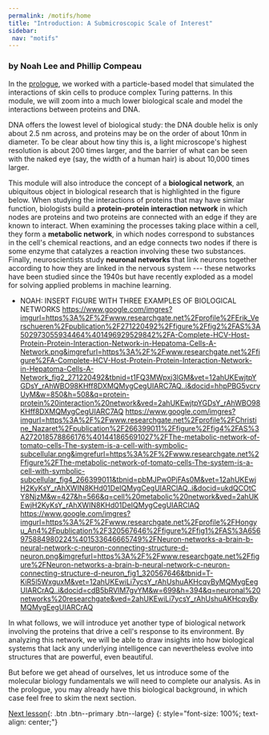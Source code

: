 ```yaml
---
permalink: /motifs/home
title: "Introduction: A Submicroscopic Scale of Interest"
sidebar:
 nav: "motifs"
---
```


### by Noah Lee and Phillip Compeau

In the [prologue](prologue), we worked with a particle-based model that simulated the interactions of skin cells to produce complex Turing patterns. In this module, we will zoom into a much lower biological scale and model the interactions between proteins and DNA.

DNA offers the lowest level of biological study: the DNA double helix is only about 2.5 nm across, and proteins may be on the order of about 10nm in diameter. To be clear about how tiny this is, a light microscope's highest resolution is about 200 times larger, and the barrier of what can be seen with the naked eye (say, the width of a human hair) is about 10,000 times larger.

This module will also introduce the concept of a **biological network**, an ubiquitous object in biological research that is highlighted in the figure below. When studying the interactions of proteins that may have similar function, biologists build a **protein-protein interaction network** in which nodes are proteins and two proteins are connected with an edge if they are known to interact. When examining the processes taking place within a cell, they form a **metabolic network**, in which nodes correspond to substances in the cell's chemical reactions, and an edge connects two nodes if there is some enzyme that catalyzes a reaction involving these two substances. Finally, neuroscientists study **neuronal networks** that link neurons together according to how they are linked in the nervous system --- these networks have been studied since the 1940s but have recently exploded as a model for solving applied problems in machine learning.

* NOAH: INSERT FIGURE WITH THREE EXAMPLES OF BIOLOGICAL NETWORKS
https://www.google.com/imgres?imgurl=https%3A%2F%2Fwww.researchgate.net%2Fprofile%2FErik_Verschueren%2Fpublication%2F271220492%2Ffigure%2Ffig2%2FAS%3A502973055934464%401496929529842%2FA-Complete-HCV-Host-Protein-Protein-Interaction-Network-in-Hepatoma-Cells-A-Network.png&imgrefurl=https%3A%2F%2Fwww.researchgate.net%2Ffigure%2FA-Complete-HCV-Host-Protein-Protein-Interaction-Network-in-Hepatoma-Cells-A-Network_fig2_271220492&tbnid=t1FQ3MWpxj3lGM&vet=12ahUKEwjtpYGDsY_rAhWBO98KHff8DXMQMygCegUIARC7AQ..i&docid=hhpPBG5vcrvUyM&w=850&h=508&q=protein-protein%20interaction%20network&ved=2ahUKEwjtpYGDsY_rAhWBO98KHff8DXMQMygCegUIARC7AQ
https://www.google.com/imgres?imgurl=https%3A%2F%2Fwww.researchgate.net%2Fprofile%2FChristine_Nazaret%2Fpublication%2F266399011%2Ffigure%2Ffig4%2FAS%3A272018578866176%401441865691027%2FThe-metabolic-network-of-tomato-cells-The-system-is-a-cell-with-symbolic-subcellular.png&imgrefurl=https%3A%2F%2Fwww.researchgate.net%2Ffigure%2FThe-metabolic-network-of-tomato-cells-The-system-is-a-cell-with-symbolic-subcellular_fig4_266399011&tbnid=pbMJPw0PjFAs0M&vet=12ahUKEwjH2KyKsY_rAhXWIN8KHd01DeIQMygCegUIARClAQ..i&docid=ukdQCOtCY8NjzM&w=427&h=566&q=cell%20metabolic%20network&ved=2ahUKEwjH2KyKsY_rAhXWIN8KHd01DeIQMygCegUIARClAQ
https://www.google.com/imgres?imgurl=https%3A%2F%2Fwww.researchgate.net%2Fprofile%2FHongyu_An4%2Fpublication%2F320567646%2Ffigure%2Ffig1%2FAS%3A656975884980224%401533646665749%2FNeuron-networks-a-brain-b-neural-network-c-neuron-connecting-structure-d-neuron.png&imgrefurl=https%3A%2F%2Fwww.researchgate.net%2Ffigure%2FNeuron-networks-a-brain-b-neural-network-c-neuron-connecting-structure-d-neuron_fig1_320567646&tbnid=T-KiR5l5WxguxM&vet=12ahUKEwiLi7ycsY_rAhUshuAKHcqvByMQMygEegUIARCrAQ..i&docid=cdB5bRVlM7gvYM&w=699&h=394&q=neuronal%20networks%20researchgate&ved=2ahUKEwiLi7ycsY_rAhUshuAKHcqvByMQMygEegUIARCrAQ

In what follows, we will introduce yet another type of biological network involving the proteins that drive a cell's response to its environment. By analyzing this network, we will be able to draw insights into how biological systems that lack any underlying intelligence can nevertheless evolve into structures that are powerful, even beautiful.

But before we get ahead of ourselves, let us introduce some of the molecular biology fundamentals we will need to complete our analysis. As in the prologue, you may already have this biological background, in which case feel free to skim the next section.

[Next lesson](transcription){: .btn .btn--primary .btn--large}
{: style="font-size: 100%; text-align: center;"}
